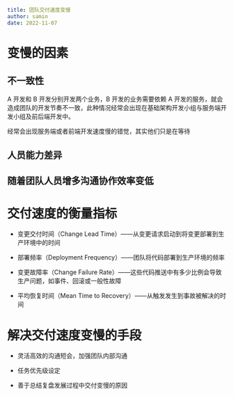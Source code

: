 ```yaml
title: 团队交付速度变慢
author: samin
date: 2022-11-07
```

# 变慢的因素

## 不一致性

A 开发和 B 开发分别开发两个业务，B 开发的业务需要依赖 A 开发的服务，就会造成团队的开发节奏不一致，此种情况经常会出现在基础架构开发小组与服务端开发小组及前后端开发中。

经常会出现服务端或者前端开发速度慢的错觉，其实他们只是在等待

## 人员能力差异

## 随着团队人员增多沟通协作效率变低

# 交付速度的衡量指标

- 变更交付时间（Change Lead Time）——从变更请求启动到将变更部署到生产环境中的时间

- 部署频率（Deployment Frequency）——团队将代码部署到生产环境的频率

- 变更故障率（Change Failure Rate）——这些代码推送中有多少比例会导致生产问题，如事件、回滚或一般性故障

- 平均恢复时间（Mean Time to Recovery）——从触发发生到事故被解决的时间

# 解决交付速度变慢的手段

- 灵活高效的沟通短会，加强团队内部沟通

- 任务优先级设定

- 善于总结复盘发展过程中交付变慢的原因